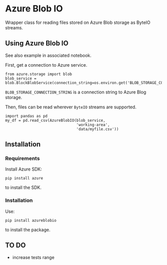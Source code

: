 # Azure Blob IO
Wrapper class for reading files stored on Azure Blob storage as ByteIO streams.

## Using Azure Blob IO

See also example in associated notebook.

First, get a connection to Azure service.

    from azure.storage import blob
    blob_service = blob.BlockBlobService(connection_string=os.environ.get('BLOB_STORAGE_CONNECTION_STRING'))

`BLOB_STORAGE_CONNECTION_STRING` is a connection string to Azure Blog storage.

Then, files can be read wherever `ByteIO` streams are supported.

    import pandas as pd
    my_df = pd.read_csv(AzureBlobIO(blob_service,
                                    'working-area',
                                    'data/myfile.csv'))

## Installation

### Requirements

Install Azure SDK:

    pip install azure

to install the SDK.

### Installation

Use:

    pip install azureblobio

to install the package.


## TO DO

* increase tests range
